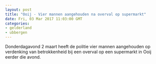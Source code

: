 ```yaml
---
layout: post
title: "Ooij - Vier mannen aangehouden na overval op supermarkt"
date: Fri, 03 Mar 2017 11:03:00 GMT
categories: 
- gelderland 
- ubbergen 
---
```


Donderdagavond 2 maart heeft de politie vier mannen aangehouden op verdenking van betrokkenheid bij een overval op een supermarkt in Ooij eerder die avond.
